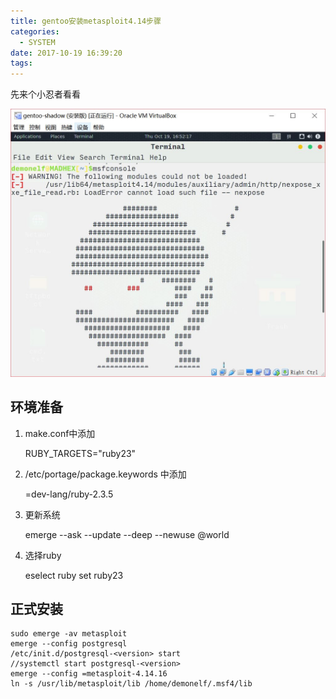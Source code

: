 ```yaml
---
title: gentoo安装metasploit4.14步骤
categories:
  - SYSTEM
date: 2017-10-19 16:39:20
tags:
---
```


先来个小忍者看看

![metasploit](metasploit.JPG)

## 环境准备

1. make.conf中添加

   RUBY_TARGETS="ruby23"

2. /etc/portage/package.keywords 中添加

   =dev-lang/ruby-2.3.5

3. 更新系统

   emerge --ask --update --deep --newuse @world

4. 选择ruby

   eselect ruby set ruby23



## 正式安装

``` shell
sudo emerge -av metasploit
emerge --config postgresql
/etc/init.d/postgresql-<version> start 
//systemctl start postgresql-<version>
emerge --config =metasploit-4.14.16
ln -s /usr/lib/metasploit/lib /home/demonelf/.msf4/lib
```




